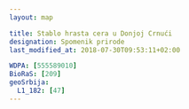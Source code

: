 ```yaml
---
layout: map

title: Stablo hrasta cera u Donjoj Crnući
designation: Spomenik prirode
last_modified_at: 2018-07-30T09:53:11+02:00

WDPA: [555589010]
BioRaS: [209]
geoSrbija:
  L1_182: [47]
---
```

